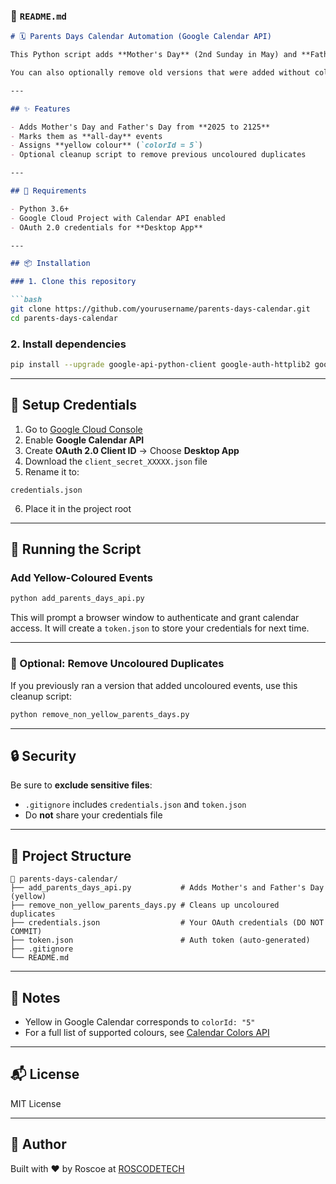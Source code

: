 ### 📄 `README.md`

````markdown
# 🗓️ Parents Days Calendar Automation (Google Calendar API)

This Python script adds **Mother's Day** (2nd Sunday in May) and **Father's Day** (3rd Sunday in June) to your **Google Calendar** for the next 100 years, and colours them **yellow** for easy identification.

You can also optionally remove old versions that were added without colour.

---

## ✨ Features

- Adds Mother's Day and Father's Day from **2025 to 2125**
- Marks them as **all-day** events
- Assigns **yellow colour** (`colorId = 5`)
- Optional cleanup script to remove previous uncoloured duplicates

---

## 🔐 Requirements

- Python 3.6+
- Google Cloud Project with Calendar API enabled
- OAuth 2.0 credentials for **Desktop App**

---

## 📦 Installation

### 1. Clone this repository

```bash
git clone https://github.com/yourusername/parents-days-calendar.git
cd parents-days-calendar
````

### 2. Install dependencies

```bash
pip install --upgrade google-api-python-client google-auth-httplib2 google-auth-oauthlib
```

---

## 🔑 Setup Credentials

1. Go to [Google Cloud Console](https://console.cloud.google.com/)
2. Enable **Google Calendar API**
3. Create **OAuth 2.0 Client ID** → Choose **Desktop App**
4. Download the `client_secret_XXXXX.json` file
5. Rename it to:

```
credentials.json
```

6. Place it in the project root

---

## 🚀 Running the Script

### Add Yellow-Coloured Events

```bash
python add_parents_days_api.py
```

This will prompt a browser window to authenticate and grant calendar access. It will create a `token.json` to store your credentials for next time.

---

### 🧽 Optional: Remove Uncoloured Duplicates

If you previously ran a version that added uncoloured events, use this cleanup script:

```bash
python remove_non_yellow_parents_days.py
```

---

## 🔒 Security

Be sure to **exclude sensitive files**:

* `.gitignore` includes `credentials.json` and `token.json`
* Do **not** share your credentials file

---

## 📁 Project Structure

```
📁 parents-days-calendar/
├── add_parents_days_api.py           # Adds Mother's and Father's Day (yellow)
├── remove_non_yellow_parents_days.py # Cleans up uncoloured duplicates
├── credentials.json                  # Your OAuth credentials (DO NOT COMMIT)
├── token.json                        # Auth token (auto-generated)
├── .gitignore
└── README.md
```

---

## 🧠 Notes

* Yellow in Google Calendar corresponds to `colorId: "5"`
* For a full list of supported colours, see [Calendar Colors API](https://developers.google.com/calendar/api/v3/reference/colors)

---

## 📬 License

MIT License

---

## 🤝 Author

Built with ❤️ by Roscoe at [ROSCODETECH](https://roscodetech.com)




